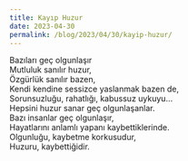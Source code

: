 ```yaml
---
title: Kayıp Huzur
date: 2023-04-30
permalink: /blog/2023/04/30/kayip-huzur/
---
```

Bazıları geç olgunlaşır<br>
Mutluluk sanılır huzur,<br>
Özgürlük sanılır bazen,<br>
Kendi kendine sessizce yaslanmak bazen de,<br>
Sorunsuzluğu, rahatlığı, kabussuz uykuyu…<br>
Hepsini huzur sanar geç olgunlaşanlar.<br>
Bazı insanlar geç olgunlaşır,<br>
Hayatlarını anlamlı yapanı kaybettiklerinde.<br>
Olgunluğu, kaybetme korkusudur,<br>
Huzuru, kaybettiğidir.<br>
